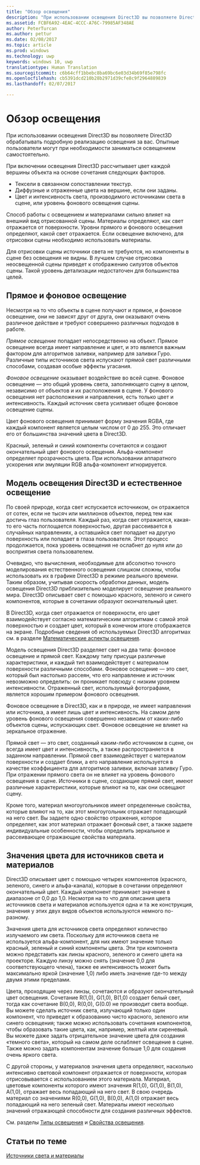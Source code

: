 ```yaml
---
title: "Обзор освещения"
description: "При использовании освещения Direct3D вы позволяете Direct3D обрабатывать подробную реализацию освещения за вас. Опытные пользователи могут при необходимости заниматься освещением самостоятельно."
ms.assetid: FCBF6A92-4EAC-4CCC-A76C-79985AF348AE
author: PeterTurcan
ms.author: pettur
ms.date: 02/08/2017
ms.topic: article
ms.prod: windows
ms.technology: uwp
keywords: windows 10, uwp
translationtype: Human Translation
ms.sourcegitcommit: c6b64cff1bbebc8ba69bc6e03d34b69f85e798fc
ms.openlocfilehash: cb5391dcd210b28b2971d39cfe8c9f2964889839
ms.lasthandoff: 02/07/2017

---
```


# <a name="lighting-overview"></a>Обзор освещения

При использовании освещения Direct3D вы позволяете Direct3D обрабатывать подробную реализацию освещения за вас. Опытные пользователи могут при необходимости заниматься освещением самостоятельно.

При включении освещения Direct3D рассчитывает цвет каждой вершины объекта на основе сочетания следующих факторов.

-   Тексели в связанном сопоставлении текстур.
-   Диффузные и отраженные цвета на вершине, если они заданы.
-   Цвет и интенсивность света, производимого источниками света в сцене, или уровень фонового освещения сцены.

Способ работы с освещением и материалами сильно влияет на внешний вид отрисованной сцены. Материалы определяют, как свет отражается от поверхности. Уровни прямого и фонового освещения определяют, какой свет отражается. Если освещение включено, для отрисовки сцены необходимо использовать материалы.

Для отрисовки сцены источники света не требуются, но компоненты в сцене без освещения не видны. В лучшем случае отрисовка неосвещенной сцены приведет к отображению силуэтов объектов сцены. Такой уровень детализации недостаточен для большинства целей.

## <a name="span-iddirectlightvsambientlightspanspan-iddirectlightvsambientlightspandirect-light-vs-ambient-light"></a><span id="direct_light_vs._ambient_light"></span><span id="DIRECT_LIGHT_VS._AMBIENT_LIGHT"></span>Прямое и фоновое освещение


Несмотря на то что объекты в сцене получают и прямое, и фоновое освещение, они не зависят друг от друга, они оказывают очень различное действие и требуют совершенно различных подходов в работе.

*Прямое освещение* попадает непосредственно на объект. Прямое освещение всегда имеет направление и цвет, и это является важным фактором для алгоритмов заливки, например для заливки Гуро. Различные типы источников света испускают прямой свет различными способами, создавая особые эффекты угасания.

*Фоновое освещение* оказывает воздействие во всей сцене. Фоновое освещение — это общий уровень света, заполняющего сцену в целом, независимо от объектов и их расположения в сцене. У фонового освещения нет расположения и направления, есть только цвет и интенсивность. Каждый источник света усиливает общее фоновое освещение сцены.

Цвет фонового освещения принимает форму значения RGBA, где каждый компонент является целым числом от 0 до 255. Это отличает его от большинства значений цвета в Direct3D.

Красный, зеленый и синий компоненты сочетаются и создают окончательный цвет фонового освещения. Альфа-компонент определяет прозрачность цвета. При использовании аппаратного ускорения или эмуляции RGB альфа-компонент игнорируется.

## <a name="span-iddirect3dlightmodelvsnaturespanspan-iddirect3dlightmodelvsnaturespandirect3d-light-model-vs-nature"></a><span id="direct3d_light_model_vs._nature"></span><span id="DIRECT3D_LIGHT_MODEL_VS._NATURE"></span>Модель освещения Direct3D и естественное освещение


По своей природе, когда свет испускается источником, он отражается от сотен, если не тысяч или миллионов объектов, перед тем как достичь глаз пользователя. Каждый раз, когда свет отражается, какая-то его часть поглощается поверхностью, другая рассеивается в случайных направлениях, а оставшийся свет попадает на другую поверхность или попадает в глаза пользователя. Этот процесс продолжается, пока уровень освещения не ослабнет до нуля или до восприятия света пользователем.

Очевидно, что вычисления, необходимые для абсолютно точного моделирования естественного освещения слишком сложны, чтобы использовать их в графике Direct3D в режиме реального времени. Таким образом, учитывая скорость обработки данных, модель освещения Direct3D приблизительно моделирует освещение реального мира. Direct3D описывает свет с помощью красного, зеленого и синего компонентов, которые в сочетании образуют окончательный цвет.

В Direct3D, когда свет отражается от поверхности, его цвет взаимодействует согласно математическим алгоритмам с самой этой поверхностью и создает цвет, который в конечном итоге отображается на экране. Подробные сведения об используемых Direct3D алгоритмах см. в разделе [Математические аспекты освещения](mathematics-of-lighting.md).

Модель освещения Direct3D разделяет свет на два типа: фоновое освещение и прямой свет. Каждому типу присущи различные характеристики, и каждый тип взаимодействует с материалом поверхности различными способами. Фоновое освещение — это свет, который был настолько рассеян, что его направление и источник невозможно определить: он проникает повсюду с низким уровнем интенсивности. Отраженный свет, используемый фотографами, является хорошим примером фонового освещения.

Фоновое освещение в Direct3D, как и в природе, не имеет направления или источника, а имеет лишь цвет и интенсивность. На самом деле уровень фонового освещения совершенно независим от каких-либо объектов сцены, испускающих свет. Фоновое освещение не влияет на зеркальное отражение.

Прямой свет — это свет, созданный каким-либо источником в сцене, он всегда имеет цвет и интенсивность, а также распространяется в заданном направлении. Прямой свет взаимодействует с материалом поверхности и создает блики, а его направление используется в качестве коэффициента для алгоритмов заливки, включая заливку Гуро. При отражении прямого света он не влияет на уровень фонового освещения в сцене. Источники в сцене, создающие прямой свет, имеют различные характеристики, которые влияют на то, как они освещают сцену.

Кроме того, материал многоугольников имеет определенные свойства, которые влияют на то, как этот многоугольник отражает попадающий на него свет. Вы задаете одно свойство отражения, которое определяет, как этот материал отражает фоновый свет, а также задаете индивидуальные особенности, чтобы определить зеркальное и рассеивающее отражающие свойства материала.

## <a name="span-idcolorvaluesforlightsandmaterialsspanspan-idcolorvaluesforlightsandmaterialsspanspan-idcolorvaluesforlightsandmaterialsspancolor-values-for-lights-and-materials"></a><span id="Color_Values_for_Lights_and_Materials"></span><span id="color_values_for_lights_and_materials"></span><span id="COLOR_VALUES_FOR_LIGHTS_AND_MATERIALS"></span>Значения цвета для источников света и материалов


Direct3D описывает цвет с помощью четырех компонентов (красного, зеленого, синего и альфа-канала), которые в сочетании определяют окончательный цвет. Каждый компонент принимает значение в диапазоне от 0,0 до 1,0. Несмотря на то что для описания цвета источников света и материалов используется одна и та же конструкция, значения у этих двух видов объектов используются немного по-разному.

Значения цвета для источников света определяют количество излучаемого им света. Поскольку для источников света не используется альфа-компонент, для них имеют значение только красный, зеленый и синий компоненты цвета. Эти три компонента можно представить как линзы красного, зеленого и синего цвета на проекторе. Каждую линзу можно снять (значение 0,0 для соответствующего члена), также ее интенсивность может быть максимально яркой (значение 1,0) либо иметь значение где-то между двумя этими пределами.

Цвета, проходящие через линзы, сочетаются и образуют окончательный цвет освещения. Сочетание R(1,0), G(1,0), B(1,0) создает белый свет, тогда как сочетание B(0,0), R(0,0), G(0.0) не производит света вообще. Вы можете сделать источник света, излучающий только один компонент, что приведет к образованию чисто красного, зеленого или синего освещения; также можно использовать сочетания компонентов, чтобы образовать такие цвета, как, например, желтый или сиреневый. Вы можете даже задать отрицательное значение цвета для создания «темного света», который на самом деле ослабляет освещение в сцене. Также можно задать компонентам значение больше 1,0 для создания очень яркого света.

С другой стороны, у материалов значения цвета определяют, насколько интенсивно световой компонент отражается от поверхности, которая отрисовывается с использованием этого материала. Материал, цветовые компоненты которого имеют значения R(1,0), G(1,0), B(1,0), A(1,0), отражает весь попадающий на него свет. В свою очередь материал со значениями R(0,0), G(1,0), B(0,0), A(1,0) отражает весь попадающий на него зеленый свет. Материалы имеют несколько значений отражающей способности для создания различных эффектов.

См. разделы [Типы освещения](light-types.md) и [Свойства освещения](light-properties.md).

## <a name="span-idrelated-topicsspanrelated-topics"></a><span id="related-topics"></span>Статьи по теме


[Источники света и материалы](lights-and-materials.md)

 

 





